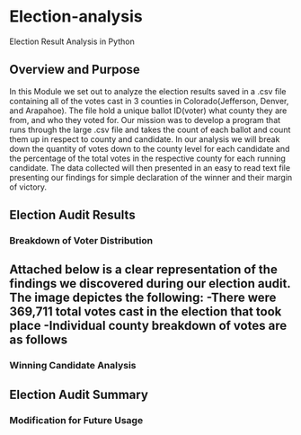 # Election-analysis
Election Result Analysis in Python

## Overview and Purpose
In this Module we set out to analyze the election results saved in a .csv file containing all of the votes cast in 3 counties in Colorado(Jefferson, Denver, and Arapahoe). The file hold a unique ballot ID(voter) what county they are from, and who they voted for. Our mission was to develop a program that runs through the large .csv file and takes the count of each ballot and count them up in respect to county and candidate. In our analysis we will break down the quantity of votes down to the county level for each candidate and the percentage of the total votes in the respective county for each running candidate. The data collected will then presented in an easy to read text file presenting our findings for simple declaration of the winner and their margin of victory. 
## Election Audit Results
### Breakdown of Voter Distribution
Attached below is a clear representation of the findings we discovered during our election audit. The image depictes the following:
-There were 369,711 total votes cast in the election that took place
-Individual county breakdown of votes are as follows
  -
### Winning Candidate Analysis
## Election Audit Summary
### Modification for Future Usage
